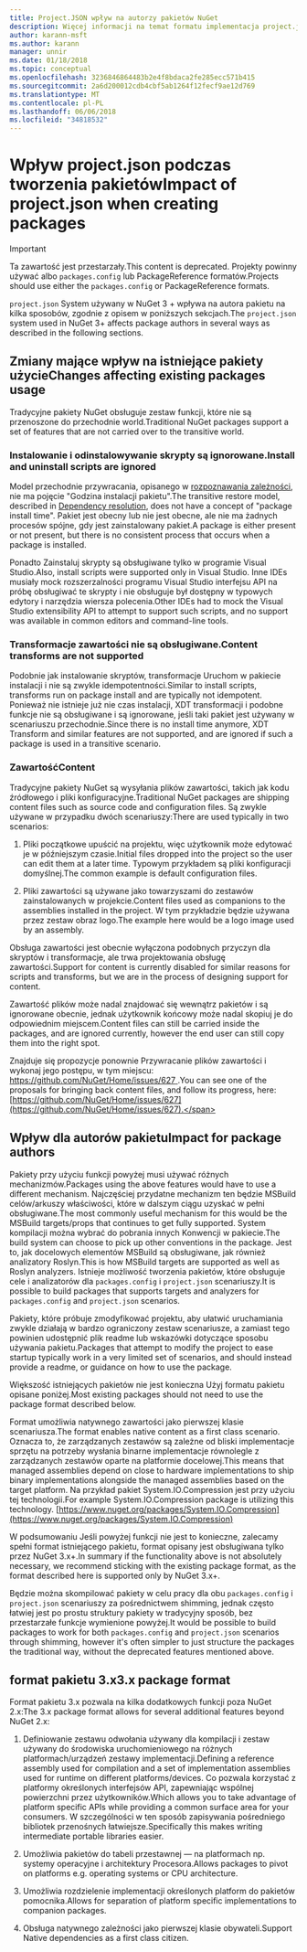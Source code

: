 ```yaml
---
title: Project.JSON wpływ na autorzy pakietów NuGet
description: Więcej informacji na temat formatu implementacja project.json w NuGet 3.x wpływa na autora pakietu, takich jak nieobsługiwane funkcje zawartości i pakietu.
author: karann-msft
ms.author: karann
manager: unnir
ms.date: 01/18/2018
ms.topic: conceptual
ms.openlocfilehash: 3236846864483b2e4f8bdaca2fe285ecc571b415
ms.sourcegitcommit: 2a6d200012cdb4cbf5ab1264f12fecf9ae12d769
ms.translationtype: MT
ms.contentlocale: pl-PL
ms.lasthandoff: 06/06/2018
ms.locfileid: "34818532"
---
```

# <a name="impact-of-projectjson-when-creating-packages"></a><span data-ttu-id="d2252-103">Wpływ project.json podczas tworzenia pakietów</span><span class="sxs-lookup"><span data-stu-id="d2252-103">Impact of project.json when creating packages</span></span>

> [!Important]
> <span data-ttu-id="d2252-104">Ta zawartość jest przestarzały.</span><span class="sxs-lookup"><span data-stu-id="d2252-104">This content is deprecated.</span></span> <span data-ttu-id="d2252-105">Projekty powinny używać albo `packages.config` lub PackageReference formatów.</span><span class="sxs-lookup"><span data-stu-id="d2252-105">Projects should use either the `packages.config` or PackageReference formats.</span></span>

<span data-ttu-id="d2252-106">`project.json` System używany w NuGet 3 + wpływa na autora pakietu na kilka sposobów, zgodnie z opisem w poniższych sekcjach.</span><span class="sxs-lookup"><span data-stu-id="d2252-106">The `project.json` system used in NuGet 3+ affects package authors in several ways as described in the following sections.</span></span>

## <a name="changes-affecting-existing-packages-usage"></a><span data-ttu-id="d2252-107">Zmiany mające wpływ na istniejące pakiety użycie</span><span class="sxs-lookup"><span data-stu-id="d2252-107">Changes affecting existing packages usage</span></span>

<span data-ttu-id="d2252-108">Tradycyjne pakiety NuGet obsługuje zestaw funkcji, które nie są przenoszone do przechodnie world.</span><span class="sxs-lookup"><span data-stu-id="d2252-108">Traditional NuGet packages support a set of features that are not carried over to the transitive world.</span></span>

### <a name="install-and-uninstall-scripts-are-ignored"></a><span data-ttu-id="d2252-109">Instalowanie i odinstalowywanie skrypty są ignorowane.</span><span class="sxs-lookup"><span data-stu-id="d2252-109">Install and uninstall scripts are ignored</span></span>

<span data-ttu-id="d2252-110">Model przechodnie przywracania, opisanego w [rozpoznawania zależności](../consume-packages/dependency-resolution.md#dependency-resolution-with-packagereference), nie ma pojęcie "Godzina instalacji pakietu".</span><span class="sxs-lookup"><span data-stu-id="d2252-110">The transitive restore model, described in [Dependency resolution](../consume-packages/dependency-resolution.md#dependency-resolution-with-packagereference), does not have a concept of "package install time".</span></span> <span data-ttu-id="d2252-111">Pakiet jest obecny lub nie jest obecne, ale nie ma żadnych procesów spójne, gdy jest zainstalowany pakiet.</span><span class="sxs-lookup"><span data-stu-id="d2252-111">A package is either present or not present, but there is no consistent process that occurs when a package is installed.</span></span>

<span data-ttu-id="d2252-112">Ponadto Zainstaluj skrypty są obsługiwane tylko w programie Visual Studio.</span><span class="sxs-lookup"><span data-stu-id="d2252-112">Also, install scripts were supported only in Visual Studio.</span></span> <span data-ttu-id="d2252-113">Inne IDEs musiały mock rozszerzalności programu Visual Studio interfejsu API na próbę obsługiwać te skrypty i nie obsługuje był dostępny w typowych edytory i narzędzia wiersza polecenia.</span><span class="sxs-lookup"><span data-stu-id="d2252-113">Other IDEs had to mock the Visual Studio extensibility API to attempt to support such scripts, and no support was available in common editors and command-line tools.</span></span>

### <a name="content-transforms-are-not-supported"></a><span data-ttu-id="d2252-114">Transformacje zawartości nie są obsługiwane.</span><span class="sxs-lookup"><span data-stu-id="d2252-114">Content transforms are not supported</span></span>

<span data-ttu-id="d2252-115">Podobnie jak instalowanie skryptów, transformacje Uruchom w pakiecie instalacji i nie są zwykle idempotentności.</span><span class="sxs-lookup"><span data-stu-id="d2252-115">Similar to install scripts, transforms run on package install and are typically not idempotent.</span></span> <span data-ttu-id="d2252-116">Ponieważ nie istnieje już nie czas instalacji, XDT transformacji i podobne funkcje nie są obsługiwane i są ignorowane, jeśli taki pakiet jest używany w scenariuszu przechodnie.</span><span class="sxs-lookup"><span data-stu-id="d2252-116">Since there is no install time anymore, XDT Transform and similar features are not supported, and are ignored if such a package is used in a transitive scenario.</span></span>

### <a name="content"></a><span data-ttu-id="d2252-117">Zawartość</span><span class="sxs-lookup"><span data-stu-id="d2252-117">Content</span></span>

<span data-ttu-id="d2252-118">Tradycyjne pakiety NuGet są wysyłania plików zawartości, takich jak kodu źródłowego i pliki konfiguracyjne.</span><span class="sxs-lookup"><span data-stu-id="d2252-118">Traditional NuGet packages are shipping content files such as source code and configuration files.</span></span> <span data-ttu-id="d2252-119">Są zwykle używane w przypadku dwóch scenariuszy:</span><span class="sxs-lookup"><span data-stu-id="d2252-119">There are used typically in two scenarios:</span></span>

1. <span data-ttu-id="d2252-120">Pliki początkowe upuścić na projektu, więc użytkownik może edytować je w późniejszym czasie.</span><span class="sxs-lookup"><span data-stu-id="d2252-120">Initial files dropped into the project so the user can edit them at a later time.</span></span> <span data-ttu-id="d2252-121">Typowym przykładem są pliki konfiguracji domyślnej.</span><span class="sxs-lookup"><span data-stu-id="d2252-121">The common example is default configuration files.</span></span>

1. <span data-ttu-id="d2252-122">Pliki zawartości są używane jako towarzyszami do zestawów zainstalowanych w projekcie.</span><span class="sxs-lookup"><span data-stu-id="d2252-122">Content files used as companions to the assemblies installed in the project.</span></span> <span data-ttu-id="d2252-123">W tym przykładzie będzie używana przez zestaw obraz logo.</span><span class="sxs-lookup"><span data-stu-id="d2252-123">The example here would be a logo image used by an assembly.</span></span>

<span data-ttu-id="d2252-124">Obsługa zawartości jest obecnie wyłączona podobnych przyczyn dla skryptów i transformacje, ale trwa projektowania obsługę zawartości.</span><span class="sxs-lookup"><span data-stu-id="d2252-124">Support for content is currently disabled for similar reasons for scripts and transforms, but we are in the process of designing support for content.</span></span>

<span data-ttu-id="d2252-125">Zawartość plików może nadal znajdować się wewnątrz pakietów i są ignorowane obecnie, jednak użytkownik końcowy może nadal skopiuj je do odpowiednim miejscem.</span><span class="sxs-lookup"><span data-stu-id="d2252-125">Content files can still be carried inside the packages, and are ignored currently, however the end user can still copy them into the right spot.</span></span>

<span data-ttu-id="d2252-126">Znajduje się propozycje ponownie Przywracanie plików zawartości i wykonaj jego postępu, w tym miejscu: [ https://github.com/NuGet/Home/issues/627 ](https://github.com/NuGet/Home/issues/627).</span><span class="sxs-lookup"><span data-stu-id="d2252-126">You can see one of the proposals for bringing back content files, and follow its progress, here: [https://github.com/NuGet/Home/issues/627](https://github.com/NuGet/Home/issues/627).</span></span>

## <a name="impact-for-package-authors"></a><span data-ttu-id="d2252-127">Wpływ dla autorów pakietu</span><span class="sxs-lookup"><span data-stu-id="d2252-127">Impact for package authors</span></span>

<span data-ttu-id="d2252-128">Pakiety przy użyciu funkcji powyżej musi używać różnych mechanizmów.</span><span class="sxs-lookup"><span data-stu-id="d2252-128">Packages using the above features would have to use a different mechanism.</span></span> <span data-ttu-id="d2252-129">Najczęściej przydatne mechanizm ten będzie MSBuild celów/arkuszy właściwości, które w dalszym ciągu uzyskać w pełni obsługiwane.</span><span class="sxs-lookup"><span data-stu-id="d2252-129">The most commonly useful mechanism for this would be the MSBuild targets/props that continues to get fully supported.</span></span> <span data-ttu-id="d2252-130">System kompilacji można wybrać do pobrania innych Konwencji w pakiecie.</span><span class="sxs-lookup"><span data-stu-id="d2252-130">The build system can choose to pick up other conventions in the package.</span></span> <span data-ttu-id="d2252-131">Jest to, jak docelowych elementów MSBuild są obsługiwane, jak również analizatory Roslyn.</span><span class="sxs-lookup"><span data-stu-id="d2252-131">This is how MSBuild targets are supported as well as Roslyn analyzers.</span></span> <span data-ttu-id="d2252-132">Istnieje możliwość tworzenia pakietów, które obsługuje cele i analizatorów dla `packages.config` i `project.json` scenariuszy.</span><span class="sxs-lookup"><span data-stu-id="d2252-132">It is possible to build packages that supports targets and analyzers for `packages.config` and `project.json` scenarios.</span></span>

<span data-ttu-id="d2252-133">Pakiety, które próbuje zmodyfikować projektu, aby ułatwić uruchamiania zwykle działają w bardzo ograniczony zestaw scenariusze, a zamiast tego powinien udostępnić plik readme lub wskazówki dotyczące sposobu używania pakietu.</span><span class="sxs-lookup"><span data-stu-id="d2252-133">Packages that attempt to modify the project to ease startup typically work in a very limited set of scenarios, and should instead provide a readme, or guidance on how to use the package.</span></span>

<span data-ttu-id="d2252-134">Większość istniejących pakietów nie jest konieczna Użyj formatu pakietu opisane poniżej.</span><span class="sxs-lookup"><span data-stu-id="d2252-134">Most existing packages should not need to use the package format described below.</span></span>

<span data-ttu-id="d2252-135">Format umożliwia natywnego zawartości jako pierwszej klasie scenariusza.</span><span class="sxs-lookup"><span data-stu-id="d2252-135">The format enables native content as a first class scenario.</span></span> <span data-ttu-id="d2252-136">Oznacza to, że zarządzanych zestawów są zależne od bliski implementacje sprzętu na potrzeby wysłania binarne implementacje równolegle z zarządzanych zestawów oparte na platformie docelowej.</span><span class="sxs-lookup"><span data-stu-id="d2252-136">This means that managed assemblies depend on close to hardware implementations to ship binary implementations alongside the managed assemblies based on the target platform.</span></span> <span data-ttu-id="d2252-137">Na przykład pakiet System.IO.Compression jest przy użyciu tej technologii.</span><span class="sxs-lookup"><span data-stu-id="d2252-137">For example System.IO.Compression package is utilizing this technology.</span></span> [https://www.nuget.org/packages/System.IO.Compression](https://www.nuget.org/packages/System.IO.Compression)

<span data-ttu-id="d2252-138">W podsumowaniu Jeśli powyżej funkcji nie jest to konieczne, zalecamy spełni format istniejącego pakietu, format opisany jest obsługiwana tylko przez NuGet 3.x+.</span><span class="sxs-lookup"><span data-stu-id="d2252-138">In summary if the functionality above is not absolutely necessary, we recommend sticking with the existing package format, as the format described here is supported only by NuGet 3.x+.</span></span>

<span data-ttu-id="d2252-139">Będzie można skompilować pakiety w celu pracy dla obu `packages.config` i `project.json` scenariuszy za pośrednictwem shimming, jednak często łatwiej jest po prostu struktury pakiety w tradycyjny sposób, bez przestarzałe funkcje wymienione powyżej.</span><span class="sxs-lookup"><span data-stu-id="d2252-139">It would be possible to build packages to work for both `packages.config` and `project.json` scenarios through shimming, however it's often simpler to just structure the packages the traditional way, without the deprecated features mentioned above.</span></span>

## <a name="3x-package-format"></a><span data-ttu-id="d2252-140">format pakietu 3.x</span><span class="sxs-lookup"><span data-stu-id="d2252-140">3.x package format</span></span>

<span data-ttu-id="d2252-141">Format pakietu 3.x pozwala na kilka dodatkowych funkcji poza NuGet 2.x:</span><span class="sxs-lookup"><span data-stu-id="d2252-141">The 3.x package format allows for several additional features beyond NuGet 2.x:</span></span>

1. <span data-ttu-id="d2252-142">Definiowanie zestawu odwołania używany dla kompilacji i zestaw używany do środowiska uruchomieniowego na różnych platformach/urządzeń zestawy implementacji.</span><span class="sxs-lookup"><span data-stu-id="d2252-142">Defining a reference assembly used for compilation and a set of implementation assemblies used for runtime on different platforms/devices.</span></span> <span data-ttu-id="d2252-143">Co pozwala korzystać z platformy określonych interfejsów API, zapewniając wspólnej powierzchni przez użytkowników.</span><span class="sxs-lookup"><span data-stu-id="d2252-143">Which allows you to take advantage of platform specific APIs while providing a common surface area for your consumers.</span></span> <span data-ttu-id="d2252-144">W szczególności w ten sposób zapisywania pośredniego bibliotek przenośnych łatwiejsze.</span><span class="sxs-lookup"><span data-stu-id="d2252-144">Specifically this makes writing intermediate portable libraries easier.</span></span>

1. <span data-ttu-id="d2252-145">Umożliwia pakietów do tabeli przestawnej — na platformach np. systemy operacyjne i architektury Procesora.</span><span class="sxs-lookup"><span data-stu-id="d2252-145">Allows packages to pivot on platforms e.g. operating systems or CPU architecture.</span></span>

1. <span data-ttu-id="d2252-146">Umożliwia rozdzielenie implementacji określonych platform do pakietów pomocnika.</span><span class="sxs-lookup"><span data-stu-id="d2252-146">Allows for separation of platform specific implementations to companion packages.</span></span>

1. <span data-ttu-id="d2252-147">Obsługa natywnego zależności jako pierwszej klasie obywateli.</span><span class="sxs-lookup"><span data-stu-id="d2252-147">Support Native dependencies as a first class citizen.</span></span>
